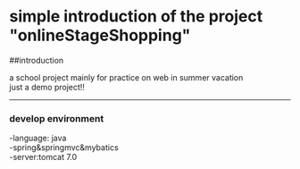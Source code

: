**simple introduction of the project "onlineStageShopping"**
=======
##introduction

  a school project mainly for practice on web in summer vacation  
  just a demo project!!

------------------
###  develop environment
  -language: java  
  -spring&springmvc&mybatics  
  -server:tomcat 7.0  
